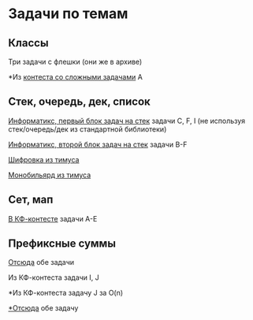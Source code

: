 # Задачи по темам

## Классы

Три задачи с флешки (они же в архиве)

*Из [контеста со сложными задачами](https://codeforces.com/contestInvitation/cfd14dd736cf08d26fcf946e5f5167c9ccdc30fc) A

## Стек, очередь, дек, список

[Информатикс, первый блок задач на стек](https://informatics.msk.ru/mod/statements/view.php?id=207#1) задачи C, F, I (не используя стек/очередь/дек из стандартной библиотеки)

[Информатикс, второй блок задач на стек](https://informatics.msk.ru/mod/statements/view.php?id=206#1) задачи B-F

[Шифровка из тимуса](https://acm.timus.ru/problem.aspx?space=1&num=1654)

[Монобильярд из тимуса](https://acm.timus.ru/problem.aspx?space=1&num=1494)

## Сет, мап

[В КФ-контесте](https://codeforces.com/contestInvitation/ff6da28eb802a111e6146ee5a0bf4145e3470e89) задачи A-E

## Префиксные суммы

[Отсюда](https://codeforces.com/edu/course/3/lesson/10/2/practice) обе задачи

Из КФ-контеста задачи I, J

*Из КФ-контеста задачу J за O(n)

[*Отсюда](https://codeforces.com/edu/course/3/lesson/10/3/practice) обе задачу

